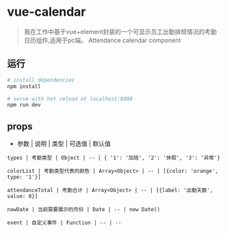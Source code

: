 # vue-calendar

>我在工作中基于vue+element封装的一个可显示员工出勤排班情况的考勤日历组件,适用于pc端。
Attendance calendar component

## 运行

``` bash
# install dependencies
npm install

# serve with hot reload at localhost:8080
npm run dev

```

## props
- 参数 | 说明 | 类型 | 可选值 | 默认值

```
types | 考勤类型 | Object | -- | { '1': '加班', '2': '休假', '3': '异常'}

colorList | 考勤类型代表的颜色 | Array<Object> | -- | [{color: 'orange', type: '1'}]

attendanceTotal | 考勤合计 | Array<Object> | -- | [{label: '出勤天数', value: 0}]

nowDate | 当前需要展示的月份 | Date | -- | new Date()

event | 自定义事件 | Function | -- | --
```
